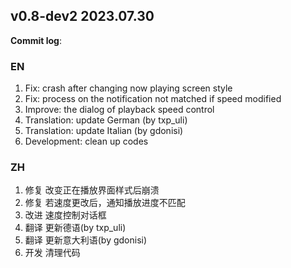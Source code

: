 ## **v0.8-dev2 2023.07.30**

**Commit log**:

### EN
1. Fix: crash after changing now playing screen style
2. Fix: process on the notification not matched if speed modified
3. Improve: the dialog of playback speed control
4. Translation: update German (by txp_uli)
5. Translation: update Italian (by gdonisi)
6. Development: clean up codes


### ZH
1. 修复 改变正在播放界面样式后崩溃
2. 修复 若速度更改后，通知播放进度不匹配
3. 改进 速度控制对话框
4. 翻译 更新德语(by txp_uli)
5. 翻译 更新意大利语(by gdonisi)
6. 开发 清理代码


